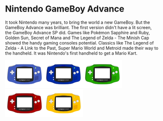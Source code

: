 # Nintendo GameBoy Advance

It took Nintendo many years, to bring the world a new GameBoy. But the GameBoy Advance was brilliant. The first version didn't have a lit screen, the GameBoy Advance SP did. Games like Pokémon Sapphire and Ruby, Golden Sun, Secret of Mana and The Legend of Zelda - The Minish Cap showed the handy gaming consoles potential. Classics like The Legend of Zelda - A Link to the Past, Super Mario World and Metroid made their way to the handheld. It was Nintendo's first handheld to get a Mario Kart.

<img src="./Nintendo_GBA_ortho_top.png" width="128" /><img src="./Nintendo_GBA_ortho_top_blue_glass.png" width="128" /><img src="./Nintendo_GBA_ortho_top_green_glass.png" width="128" /><img src="./Nintendo_GBA_ortho_top_red_glass.png" width="128" /><img src="./Nintendo_GBA_ortho_top_yellow.png" width="128" />
